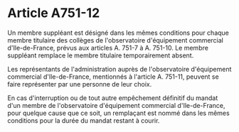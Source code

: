 # Article A751-12

Un membre suppléant est désigné dans les mêmes conditions pour chaque membre titulaire des collèges de l'observatoire d'équipement commercial d'Ile-de-France, prévus aux articles A. 751-7 à A. 751-10. Le membre suppléant remplace le membre titulaire temporairement absent.

Les représentants de l'administration auprès de l'observatoire d'équipement commercial d'Ile-de-France, mentionnés à l'article A. 751-11, peuvent se faire représenter par une personne de leur choix.

En cas d'interruption ou de tout autre empêchement définitif du mandat d'un membre de l'observatoire d'équipement commercial d'Ile-de-France, pour quelque cause que ce soit, un remplaçant est nommé dans les mêmes conditions pour la durée du mandat restant à courir.

